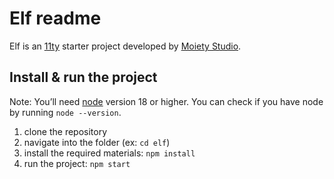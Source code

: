# Elf readme

Elf is an [11ty](https://www.11ty.dev/) starter project developed by [Moiety Studio](https://moiety.studio).

## Install & run the project

Note: You’ll need [node](https://nodejs.org/en/download/package-manager) version 18 or higher. You can check if you have node by running `node --version`.

1. clone the repository
2. navigate into the folder (ex: `cd elf`)
3. install the required materials: `npm install`
4. run the project: `npm start`
